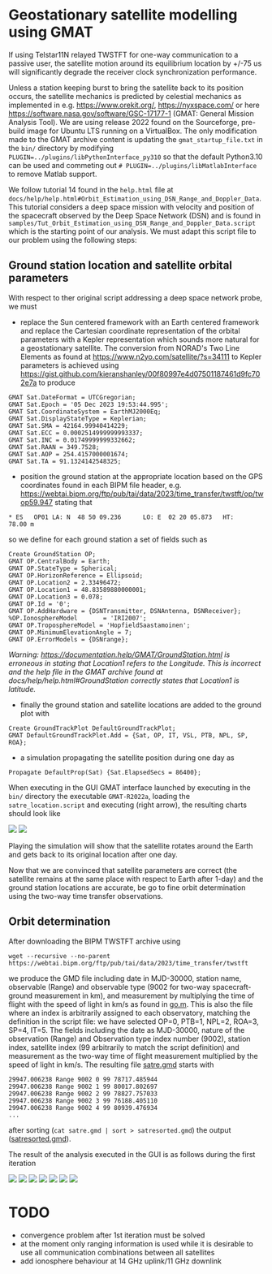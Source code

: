 # Geostationary satellite modelling using GMAT

If using Telstar11N relayed TWSTFT for one-way communication to a passive
user, the satellite motion around its equilibrium location by +/-75 us will
significantly degrade the receiver clock synchronization performance.

Unless a station keeping burst to bring the satellite back to its position
occurs, the satellite mechanics is predicted by celestial mechanics as implemented
in e.g. https://www.orekit.org/, https://nyxspace.com/ or here https://software.nasa.gov/software/GSC-17177-1 (GMAT: General Mission Analysis Tool). We are using release 2022 found
on the Sourceforge, pre-build image for Ubuntu LTS running on a VirtualBox. The only
modification made to the GMAT archive content is updating the ``gmat_startup_file.txt`` in the
``bin/`` directory by modifying ``PLUGIN=../plugins/libPythonInterface_py310`` so that
the default Python3.10 can be used and commeting out ``# PLUGIN=../plugins/libMatlabInterface``
to remove Matlab support.

We follow tutorial 14 found in the ``help.html`` file at 
``docs/help/help.html#Orbit_Estimation_using_DSN_Range_and_Doppler_Data``.
This tutorial considers a deep space mission with velocity and position of the spacecraft
observed by the Deep Space Network (DSN) and is found in ``samples/Tut_Orbit_Estimation_using_DSN_Range_and_Doppler_Data.script`` which is the starting point of our 
analysis. We must adapt this script file to our problem using the following steps:

## Ground station location and satellite orbital parameters

With respect to ther original script addressing a deep space network probe, we must 
* replace
the Sun centered framework with an Earth centered framework and replace the Cartesian
coordinate representation of the orbital parameters with a Kepler representation which sounds
more natural for a geostationary satellite. The conversion from NORAD's Two Line Elements
as found at https://www.n2yo.com/satellite/?s=34111 to Kepler parameters is achieved using
https://gist.github.com/kieranshanley/00f80997e4d07501187461d9fc702e7a
to produce
```
GMAT Sat.DateFormat = UTCGregorian;
GMAT Sat.Epoch = '05 Dec 2023 19:53:44.995';
GMAT Sat.CoordinateSystem = EarthMJ2000Eq;
GMAT Sat.DisplayStateType = Keplerian;
GMAT Sat.SMA = 42164.99940414229;
GMAT Sat.ECC = 0.0002514999999993337;
GMAT Sat.INC = 0.01749999999332662;
GMAT Sat.RAAN = 349.7528;
GMAT Sat.AOP = 254.4157000001674;
GMAT Sat.TA = 91.1324142548325;
```
* position the ground station at the appropriate location based on the GPS coordinates found
in each BIPM file header, e.g. https://webtai.bipm.org/ftp/pub/tai/data/2023/time_transfer/twstft/op/twop59.947 stating that
```
* ES   OP01 LA: N  48 50 09.236      LO: E  02 20 05.873   HT:    78.00 m
```
so we define for each ground station a set of fields such as
```
Create GroundStation OP;   
GMAT OP.CentralBody = Earth;
GMAT OP.StateType = Spherical;
GMAT OP.HorizonReference = Ellipsoid;
GMAT OP.Location2 = 2.33496472;
GMAT OP.Location1 = 48.83589880000001;
GMAT OP.Location3 = 0.078;
GMAT OP.Id = '0';
GMAT OP.AddHardware = {DSNTransmitter, DSNAntenna, DSNReceiver};
%OP.IonosphereModel       = 'IRI2007';
GMAT OP.TroposphereModel = 'HopfieldSaastamoinen';
GMAT OP.MinimumElevationAngle = 7;
GMAT OP.ErrorModels = {DSNrange};
```

*Warning: https://documentation.help/GMAT/GroundStation.html is erroneous in stating that
Location1 refers to the Longitude. This is incorrect and the help file in the GMAT archive
found at docs/help/help.html#GroundStation correctly states that Location1 is latitude.* 

* finally the ground station and satellite locations are added to the ground plot with
```
Create GroundTrackPlot DefaultGroundTrackPlot;
GMAT DefaultGroundTrackPlot.Add = {Sat, OP, IT, VSL, PTB, NPL, SP, ROA};
```
* a simulation propagating the satellite position during one day as
```
Propagate DefaultProp(Sat) {Sat.ElapsedSecs = 86400};
```

When executing in the GUI GMAT interface launched by executing in the ``bin/``
directory the executable ``GMAT-R2022a``, loading the ``satre_location.script`` and
executing (right arrow), the resulting charts should look like

<img src="2023-12-07-145316_1014x669_scrot.png">

<img src="2023-12-08-072511_1014x669_scrot.png">

Playing the simulation will show that the satellite rotates around the Earth and gets
back to its original location after one day.

Now that we are convinced that satellite parameters are correct (the satellite remains at the
same place with respect to Earth after 1-day) and the ground station locations are accurate,
be go to fine orbit determination using the two-way time transfer observations.

## Orbit determination

After downloading the BIPM TWSTFT archive using
```
wget --recursive --no-parent https://webtai.bipm.org/ftp/pub/tai/data/2023/time_transfer/twstft
```
we produce the GMD file including date in MJD-30000, station name, observable (Range) and
observable type (9002 for two-way spacecraft-ground measurement in km), and measurement by 
multiplying the time of flight with the speed of light
in km/s as found in <a href="go.m">go.m</a>. This is also the file where an index is arbitrarily assigned to
each observatory, matching the definition in the script file: we have selected
OP=0, PTB=1, NPL=2, ROA=3, SP=4, IT=5. The fields including the date as MJD-30000, nature
of the observation (Range) and Observation type index number (9002), station index,
satellite index (99 arbitrarily to match the script definition) and measurement as the
two-way time of flight measurement multiplied by the speed of light in km/s. The resulting
file <a href="satre.gmd">satre.gmd</a> starts with
```
29947.006238 Range 9002 0 99 78717.485944
29947.006238 Range 9002 1 99 80017.802697
29947.006238 Range 9002 2 99 78827.757033
29947.006238 Range 9002 3 99 76188.405110
29947.006238 Range 9002 4 99 80939.476934
...
```
after sorting (``cat satre.gmd | sort > satresorted.gmd``) the output (<a href="satresorted.gmd">satresorted.gmd</a>).

The result of the analysis executed in the GUI is as follows during the first iteration

<img src="analysis/IT.png">
<img src="analysis/NPL.png">
<img src="analysis/OP.png">
<img src="analysis/PTB.png">
<img src="analysis/ROA.png">
<img src="analysis/SP.png">
<img src="analysis/VSL.png">

# TODO

* convergence problem after 1st iteration must be solved
* at the moment only ranging information is used while it is desirable to use all communication combinations between all satellites
* add ionosphere behaviour at 14 GHz uplink/11 GHz downlink
